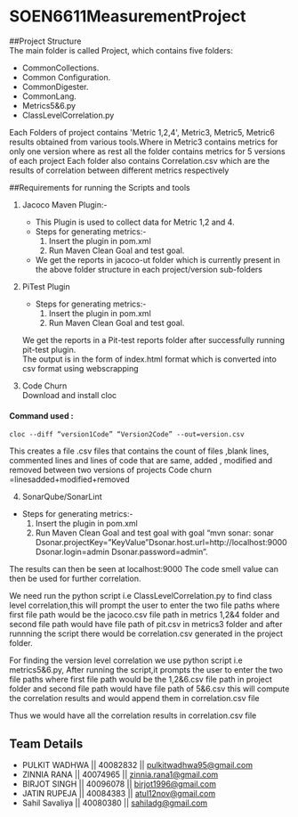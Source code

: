 # SOEN6611MeasurementProject

##Project Structure  
The main folder is called Project, which contains five folders:    
* CommonCollections.    
* Common Configuration.  
* CommonDigester. 
* CommonLang.  
* Metrics5&6.py
* ClassLevelCorrelation.py 

   
Each Folders of project contains 'Metric 1,2,4', Metric3, Metric5, Metric6 results obtained from various tools.Where in Metric3  contains metrics for only one version where as rest all the folder contains metrics for 5 versions of each project 
Each folder also contains Correlation.csv which are the results of correlation between different metrics respectively
    
    
##Requirements for running the Scripts and tools 

1. Jacoco Maven Plugin:-  
   * This Plugin is used to collect data for Metric 1,2 and 4.
   * Steps for generating metrics:-  
      1. Insert the plugin in pom.xml
      2. Run Maven Clean Goal and test goal.
   * We get the reports in jacoco-ut folder which is currently present in the above folder structure in each project/version sub-folders

2. PiTest Plugin
    * Steps for generating metrics:-  
      1. Insert the plugin in pom.xml
      2. Run Maven Clean Goal and test goal.
  
    We get the reports in a Pit-test reports folder after successfully running pit-test plugin.  
    The output is in the form of index.html format which is converted into csv format using webscrapping

3. Code Churn  
  Download and install cloc  
  
  #### Command used :  
    cloc --diff “version1Code” “Version2Code” --out=version.csv  
    
  This creates a file .csv files that contains the count of files ,blank lines, commented lines and lines of code that are same, added , modified and removed between two versions of projects
  Code churn =linesadded+modified+removed


4. SonarQube/SonarLint
 * Steps for generating metrics:-  
      1. Insert the plugin in pom.xml
      2. Run Maven Clean Goal and test goal with goal  “mvn sonar: sonar Dsonar.projectKey=”KeyValue”Dsonar.host.url=http://localhost:9000 Dsonar.login=admin Dsonar.password=admin”.
  
  The results can then be seen at localhost:9000
  The code smell value can then be used for further correlation.


We need run the python script i.e ClassLevelCorrelation.py to find class level correlation,this will prompt the user to enter the two file paths where first file path would be the jacoco.csv file path in metrics 1,2&4 folder and second file path would have file path of pit.csv in metrics3 folder and after runnning the script there would be correlation.csv generated in the project folder.

For finding the version level correlation we use python script i.e metrics5&6.py, After running the script,it prompts the user to enter the two file paths where first file path would be the 1,2&6.csv file path in project folder and second file path would have file path of 5&6.csv  this will compute the correlation results and would append them in correlation.csv file

Thus we would have all the correlation results in correlation.csv file


## Team Details  

  - PULKIT WADHWA       || 40082832 || pulkitwadhwa95@gmail.com
  - ZINNIA RANA         || 40074965 || zinnia.rana1@gmail.com
  - BIRJOT SINGH        || 40096078 || birjot1996@gmail.com
  - JATIN RUPEJA        || 40084383 || atul12nov@gmail.com
  - Sahil Savaliya      || 40080380 || sahiladg@gmail.com

